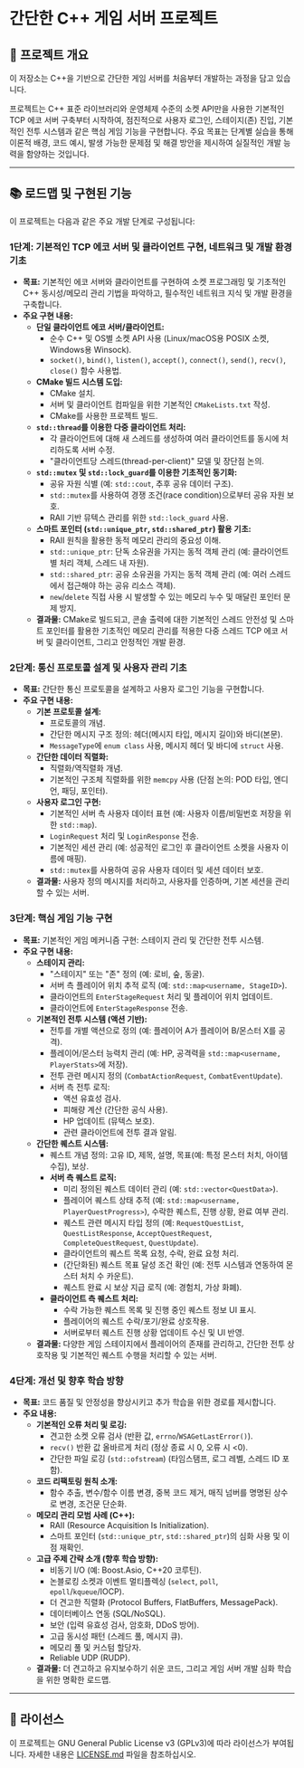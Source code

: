 # **간단한 C++ 게임 서버 프로젝트**

## 🌟 프로젝트 개요

이 저장소는 C++을 기반으로 간단한 게임 서버를 처음부터 개발하는 과정을 담고 있습니다.

프로젝트는 C++ 표준 라이브러리와 운영체제 수준의 소켓 API만을 사용한 기본적인 TCP 에코 서버 구축부터 시작하여, 점진적으로 사용자 로그인, 스테이지(존) 진입, 기본적인 전투 시스템과 같은 핵심 게임 기능을 구현합니다. 주요 목표는 단계별 실습을 통해 이론적 배경, 코드 예시, 발생 가능한 문제점 및 해결 방안을 제시하여 실질적인 개발 능력을 함양하는 것입니다.

---

## 📚 로드맵 및 구현된 기능

이 프로젝트는 다음과 같은 주요 개발 단계로 구성됩니다:

### **1단계: 기본적인 TCP 에코 서버 및 클라이언트 구현, 네트워크 및 개발 환경 기초**
*   **목표:** 기본적인 에코 서버와 클라이언트를 구현하여 소켓 프로그래밍 및 기초적인 C++ 동시성/메모리 관리 기법을 파악하고, 필수적인 네트워크 지식 및 개발 환경을 구축합니다.
*   **주요 구현 내용:**
    *   **단일 클라이언트 에코 서버/클라이언트:**
        *   순수 C++ 및 OS별 소켓 API 사용 (Linux/macOS용 POSIX 소켓, Windows용 Winsock).
        *   `socket()`, `bind()`, `listen()`, `accept()`, `connect()`, `send()`, `recv()`, `close()` 함수 사용법.
    *   **CMake 빌드 시스템 도입:**
        *   CMake 설치.
        *   서버 및 클라이언트 컴파일을 위한 기본적인 `CMakeLists.txt` 작성.
        *   CMake를 사용한 프로젝트 빌드.
    *   **`std::thread`를 이용한 다중 클라이언트 처리:**
        *   각 클라이언트에 대해 새 스레드를 생성하여 여러 클라이언트를 동시에 처리하도록 서버 수정.
        *   "클라이언트당 스레드(thread-per-client)" 모델 및 장단점 논의.
    *   **`std::mutex` 및 `std::lock_guard`를 이용한 기초적인 동기화:**
        *   공유 자원 식별 (예: `std::cout`, 추후 공유 데이터 구조).
        *   `std::mutex`를 사용하여 경쟁 조건(race condition)으로부터 공유 자원 보호.
        *   RAII 기반 뮤텍스 관리를 위한 `std::lock_guard` 사용.
    *   **스마트 포인터 (`std::unique_ptr`, `std::shared_ptr`) 활용 기초:**
        *   RAII 원칙을 활용한 동적 메모리 관리의 중요성 이해.
        *   `std::unique_ptr`: 단독 소유권을 가지는 동적 객체 관리 (예: 클라이언트별 처리 객체, 스레드 내 자원).
        *   `std::shared_ptr`: 공유 소유권을 가지는 동적 객체 관리 (예: 여러 스레드에서 접근해야 하는 공유 리소스 객체).
        *   `new`/`delete` 직접 사용 시 발생할 수 있는 메모리 누수 및 매달린 포인터 문제 방지.
    *   **결과물:** CMake로 빌드되고, 콘솔 출력에 대한 기본적인 스레드 안전성 및 스마트 포인터를 활용한 기초적인 메모리 관리를 적용한 다중 스레드 TCP 에코 서버 및 클라이언트, 그리고 안정적인 개발 환경.

### **2단계: 통신 프로토콜 설계 및 사용자 관리 기초**
*   **목표:** 간단한 통신 프로토콜을 설계하고 사용자 로그인 기능을 구현합니다.
*   **주요 구현 내용:**
    *   **기본 프로토콜 설계:**
        *   프로토콜의 개념.
        *   간단한 메시지 구조 정의: 헤더(메시지 타입, 메시지 길이)와 바디(본문).
        *   `MessageType`에 `enum class` 사용, 메시지 헤더 및 바디에 `struct` 사용.
    *   **간단한 데이터 직렬화:**
        *   직렬화/역직렬화 개념.
        *   기본적인 구조체 직렬화를 위한 `memcpy` 사용 (단점 논의: POD 타입, 엔디언, 패딩, 포인터).
    *   **사용자 로그인 구현:**
        *   기본적인 서버 측 사용자 데이터 표현 (예: 사용자 이름/비밀번호 저장을 위한 `std::map`).
        *   `LoginRequest` 처리 및 `LoginResponse` 전송.
        *   기본적인 세션 관리 (예: 성공적인 로그인 후 클라이언트 소켓을 사용자 이름에 매핑).
        *   `std::mutex`를 사용하여 공유 사용자 데이터 및 세션 데이터 보호.
    *   **결과물:** 사용자 정의 메시지를 처리하고, 사용자를 인증하며, 기본 세션을 관리할 수 있는 서버.

### **3단계: 핵심 게임 기능 구현**
*   **목표:** 기본적인 게임 메커니즘 구현: 스테이지 관리 및 간단한 전투 시스템.
*   **주요 구현 내용:**
    *   **스테이지 관리:**
        *   "스테이지" 또는 "존" 정의 (예: 로비, 숲, 동굴).
        *   서버 측 플레이어 위치 추적 로직 (예: `std::map<username, StageID>`).
        *   클라이언트의 `EnterStageRequest` 처리 및 플레이어 위치 업데이트.
        *   클라이언트에 `EnterStageResponse` 전송.
    *   **기본적인 전투 시스템 (액션 기반):**
        *   전투를 개별 액션으로 정의 (예: 플레이어 A가 플레이어 B/몬스터 X를 공격).
        *   플레이어/몬스터 능력치 관리 (예: HP, 공격력을 `std::map<username, PlayerStats>`에 저장).
        *   전투 관련 메시지 정의 (`CombatActionRequest`, `CombatEventUpdate`).
        *   서버 측 전투 로직:
            *   액션 유효성 검사.
            *   피해량 계산 (간단한 공식 사용).
            *   HP 업데이트 (뮤텍스 보호).
            *   관련 클라이언트에 전투 결과 알림.
    *   **간단한 퀘스트 시스템:**
        *   퀘스트 개념 정의: 고유 ID, 제목, 설명, 목표(예: 특정 몬스터 처치, 아이템 수집), 보상.
        *   **서버 측 퀘스트 로직:**
            *   미리 정의된 퀘스트 데이터 관리 (예: `std::vector<QuestData>`).
            *   플레이어 퀘스트 상태 추적 (예: `std::map<username, PlayerQuestProgress>`), 수락한 퀘스트, 진행 상황, 완료 여부 관리.
            *   퀘스트 관련 메시지 타입 정의 (예: `RequestQuestList`, `QuestListResponse`, `AcceptQuestRequest`, `CompleteQuestRequest`, `QuestUpdate`).
            *   클라이언트의 퀘스트 목록 요청, 수락, 완료 요청 처리.
            *   (간단화된) 퀘스트 목표 달성 조건 확인 (예: 전투 시스템과 연동하여 몬스터 처치 수 카운트).
            *   퀘스트 완료 시 보상 지급 로직 (예: 경험치, 가상 화폐).
        *   **클라이언트 측 퀘스트 처리:**
            *   수락 가능한 퀘스트 목록 및 진행 중인 퀘스트 정보 UI 표시.
            *   플레이어의 퀘스트 수락/포기/완료 상호작용.
            *   서버로부터 퀘스트 진행 상황 업데이트 수신 및 UI 반영.
    *   **결과물:** 다양한 게임 스테이지에서 플레이어의 존재를 관리하고, 간단한 전투 상호작용 및 기본적인 퀘스트 수행을 처리할 수 있는 서버.

### **4단계: 개선 및 향후 학습 방향**
*   **목표:** 코드 품질 및 안정성을 향상시키고 추가 학습을 위한 경로를 제시합니다.
*   **주요 내용:**
    *   **기본적인 오류 처리 및 로깅:**
        *   견고한 소켓 오류 검사 (반환 값, `errno`/`WSAGetLastError()`).
        *   `recv()` 반환 값 올바르게 처리 (정상 종료 시 0, 오류 시 <0).
        *   간단한 파일 로깅 (`std::ofstream`) (타임스탬프, 로그 레벨, 스레드 ID 포함).
    *   **코드 리팩토링 원칙 소개:**
        *   함수 추출, 변수/함수 이름 변경, 중복 코드 제거, 매직 넘버를 명명된 상수로 변경, 조건문 단순화.
    *   **메모리 관리 모범 사례 (C++):**
        *   RAII (Resource Acquisition Is Initialization).
        *   스마트 포인터 (`std::unique_ptr`, `std::shared_ptr`)의 심화 사용 및 이점 재확인.
    *   **고급 주제 간략 소개 (향후 학습 방향):**
        *   비동기 I/O (예: Boost.Asio, C++20 코루틴).
        *   논블로킹 소켓과 이벤트 멀티플렉싱 (`select`, `poll`, `epoll`/`kqueue`/IOCP).
        *   더 견고한 직렬화 (Protocol Buffers, FlatBuffers, MessagePack).
        *   데이터베이스 연동 (SQL/NoSQL).
        *   보안 (입력 유효성 검사, 암호화, DDoS 방어).
        *   고급 동시성 패턴 (스레드 풀, 메시지 큐).
        *   메모리 풀 및 커스텀 할당자.
        *   Reliable UDP (RUDP).
    *   **결과물:** 더 견고하고 유지보수하기 쉬운 코드, 그리고 게임 서버 개발 심화 학습을 위한 명확한 로드맵.

---

## 📜 라이선스

이 프로젝트는 GNU General Public License v3 (GPLv3)에 따라 라이선스가 부여됩니다. 자세한 내용은 [LICENSE.md](LICENSE.md) 파일을 참조하십시오.
